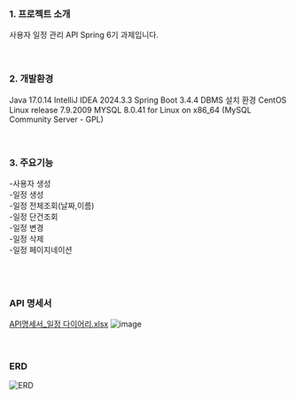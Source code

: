### 1. 프로젝트 소개
사용자 일정 관리 API Spring 6기 과제입니다.
<br>
<br>
<br>
### 2. 개발환경
Java 17.0.14
IntelliJ IDEA 2024.3.3
Spring Boot 3.4.4
DBMS 설치 환경 CentOS Linux release 7.9.2009
MYSQL 8.0.41 for Linux on x86_64 (MySQL Community Server - GPL)
<br>
<br>
<br>
### 3. 주요기능
-사용자 생성<br>
-일정 생성<br>
-일정 전체조회(날짜,이름)<br>
-일정 단건조회<br>
-일정 변경<br>
-일정 삭제<br>
-일정 페이지네이션<br>
<br>
<br>
<br>
### API 명세서
[API명세서_일정 다이어리.xlsx](https://github.com/user-attachments/files/19383257/API._.xlsx)
![image](https://github.com/user-attachments/assets/e9420f18-b6a0-4070-beb6-80e4cddef630)
<br>
<br>
<br>
### ERD
![ERD](https://github.com/user-attachments/assets/7792bbb7-6da0-466a-8058-ba52e6479588)

<br>
<br>
